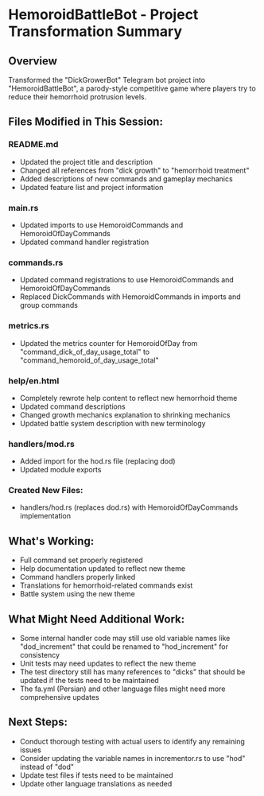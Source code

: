 # HemoroidBattleBot - Project Transformation Summary

## Overview
Transformed the "DickGrowerBot" Telegram bot project into "HemoroidBattleBot", a parody-style competitive game where players try to reduce their hemorrhoid protrusion levels.

## Files Modified in This Session:

### README.md
- Updated the project title and description
- Changed all references from "dick growth" to "hemorrhoid treatment"
- Added descriptions of new commands and gameplay mechanics
- Updated feature list and project information 

### main.rs
- Updated imports to use HemoroidCommands and HemoroidOfDayCommands
- Updated command handler registration

### commands.rs
- Updated command registrations to use HemoroidCommands and HemoroidOfDayCommands
- Replaced DickCommands with HemoroidCommands in imports and group commands

### metrics.rs
- Updated the metrics counter for HemoroidOfDay from "command_dick_of_day_usage_total" to "command_hemoroid_of_day_usage_total"

### help/en.html
- Completely rewrote help content to reflect new hemorrhoid theme
- Updated command descriptions
- Changed growth mechanics explanation to shrinking mechanics
- Updated battle system description with new terminology

### handlers/mod.rs
- Added import for the hod.rs file (replacing dod)
- Updated module exports

### Created New Files:
- handlers/hod.rs (replaces dod.rs) with HemoroidOfDayCommands implementation

## What's Working:
- Full command set properly registered
- Help documentation updated to reflect new theme
- Command handlers properly linked
- Translations for hemorrhoid-related commands exist
- Battle system using the new theme

## What Might Need Additional Work:
- Some internal handler code may still use old variable names like "dod_increment" that could be renamed to "hod_increment" for consistency
- Unit tests may need updates to reflect the new theme
- The test directory still has many references to "dicks" that should be updated if the tests need to be maintained
- The fa.yml (Persian) and other language files might need more comprehensive updates

## Next Steps:
- Conduct thorough testing with actual users to identify any remaining issues
- Consider updating the variable names in incrementor.rs to use "hod" instead of "dod"
- Update test files if tests need to be maintained
- Update other language translations as needed
